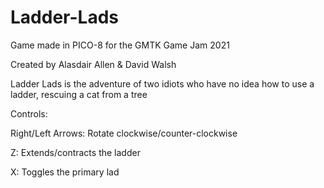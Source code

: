 # Ladder-Lads
Game made in PICO-8 for the GMTK Game Jam 2021

Created by Alasdair Allen & David Walsh

Ladder Lads is the adventure of two idiots who have no idea how to use a ladder, rescuing a cat from a tree

Controls:

Right/Left Arrows: Rotate clockwise/counter-clockwise

Z: Extends/contracts the ladder

X: Toggles the primary lad
